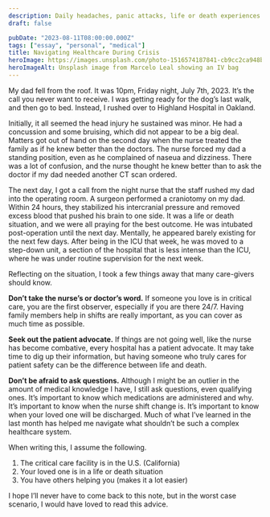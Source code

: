 ```yaml
---
description: Daily headaches, panic attacks, life or death experiences on a trip from the ICU and back
draft: false

pubDate: "2023-08-11T08:00:00.000Z"
tags: ["essay", "personal", "medical"]
title: Navigating Healthcare During Crisis
heroImage: https://images.unsplash.com/photo-1516574187841-cb9cc2ca948b?ixlib=rb-4.0.3&ixid=M3wxMjA3fDB8MHxwaG90by1wYWdlfHx8fGVufDB8fHx8fA%3D%3D&auto=format&fit=crop&w=1470&q=80
heroImageAlt: Unsplash image from Marcelo Leal showing an IV bag
---
```


My dad fell from the roof. It was 10pm, Friday night, July 7th, 2023. It’s the call you never want to receive. I was getting ready for the dog’s last walk, and then go to bed. Instead, I rushed over to Highland Hospital in Oakland.

Initially, it all seemed the head injury he sustained was minor. He had a concussion and some bruising, which did not appear to be a big deal. Matters got out of hand on the second day when the nurse treated the family as if he knew better than the doctors. The nurse forced my dad a standing position, even as he complained of naseua and dizziness. There was a lot of confusion, and the nurse thought he knew better than to ask the doctor if my dad needed another CT scan ordered.

The next day, I got a call from the night nurse that the staff rushed my dad into the operating room. A surgeon performed a craniotomy on my dad. Within 24 hours, they stabilized his intercranial pressure and removed excess blood that pushed his brain to one side. It was a life or death situation, and we were all praying for the best outcome. He was intubated post-operation until the next day. Mentally, he appeared barely existing for the next few days. After being in the ICU that week, he was moved to a step-down unit, a section of the hospital that is less intense than the ICU, where he was under routine supervision for the next week.

Reflecting on the situation, I took a few things away that many care-givers should know.

**Don’t take the nurse’s or doctor’s word.** If someone you love is in critical care, you are the first observer, especially if you are there 24/7. Having family members help in shifts are really important, as you can cover as much time as possible.

**Seek out the patient advocate.** If things are not going well, like the nurse has become combative, every hospital has a patient advocate. It may take time to dig up their information, but having someone who truly cares for patient safety can be the difference between life and death.

**Don’t be afraid to ask questions.** Although I might be an outlier in the amount of medical knowledge I have, I still ask questions, even qualifying ones. It’s important to know which medications are administered and why. It’s important to know when the nurse shift change is. It’s important to know when your loved one will be discharged. Much of what I’ve learned in the last month has helped me navigate what shouldn’t be such a complex healthcare system.

When writing this, I assume the following.

1. The critical care facility is in the U.S. (California)
2. Your loved one is in a life or death situation
3. You have others helping you (makes it a lot easier)

I hope I’ll never have to come back to this note, but in the worst case scenario, I would have loved to read this advice.
